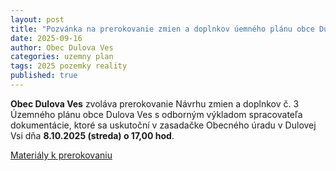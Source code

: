 ```yaml
---
layout: post
title: "Pozvánka na prerokovanie zmien a doplnkov úemného plánu obce Dulova Ves"
date: 2025-09-16
author: Obec Dulova Ves
categories: uzemny plan
tags: 2025 pozemky reality
published: true
---
```


**Obec Dulova Ves** zvoláva prerokovanie Návrhu zmien a doplnkov č. 3 Územného plánu obce Dulova Ves s odborným
výkladom spracovateľa dokumentácie, ktoré sa uskutoční v zasadačke Obecného úradu v Dulovej Vsi dňa **8.10.2025 (streda) o 17,00 hod**.


[Materiály k prerokovaniu](https://www.dulovaves.sk/oznamy/oznamenie-prerokovanie-navrhu-zmien-a-doplnkov-c--3-uzemneho-planu-obce-dulova-ves.html)
